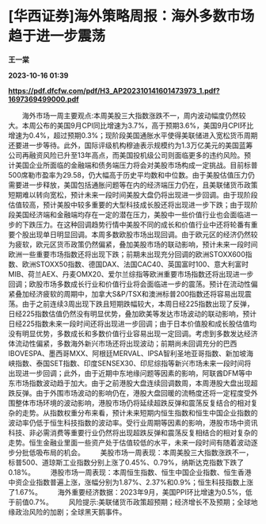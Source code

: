 # [华西证券]海外策略周报：海外多数市场趋于进一步震荡
**王一棠**

**2023-10-16 01:39**

**https://pdf.dfcfw.com/pdf/H3_AP202310141601473973_1.pdf?1697369499000.pdf**

　　海外市场一周主要观点:本周美股三大指数涨跌不一，周内波动幅度仍然较大。本周公布的美国9月CPI同比增速为3.7%，高于预期3.6%，美国9月CPI环比增速为0.4%，超过预期0.3%；现阶段美国通胀水平使得美联储进入宽松货币周期还要进一步等待。此外，国际评级机构穆迪表示规模约为1.3万亿美元的美国蓝筹公司再融资风险已升至13年高点，而美国投机级公司则面临更多的违约风险。预计美国企业所面临的金融端和债务端压力将会对美股市场构成一定挑战。目前标普500席勒市盈率为29.58，仍大幅高于历史平均数和中位数。由于美股估值压力仍需要进一步释放，美国包括通胀问题等在内的经济端压力仍在，且美联储货币政策短期难以转向宽松，预计未来一段时间美股大盘仍将出现进一步回调。由于现阶段估值较高，预计美股中较多重要的大型科技成长股还将出现进一步下跌；由于现阶段美国经济端和金融端均存在一定的潜在压力，美股中一些价值行业也会面临进一步的下跌压力。在这种回调趋势行情中美股不同的成长和价值行业中还将轮番有重要个股出现单日明显回调。本周多数欧股市场出现回调。由于欧元区的经济仍然较为疲软，欧元区货币政策仍然偏紧，叠加美股市场的联动影响，预计未来一段时间欧洲一些重要市场指数还将出现下跌；前期未出现充分回调的欧洲STOXX600指数、欧洲STOXX50指数、德国DAX、法国CAC40、英国富时100、意大利富时MIB、荷兰AEX、丹麦OMX20、爱尔兰综指等欧洲重要市场指数还将出现进一步回调；欧股市场多数成长行业和价值行业将会面临进一步的震荡。预计在流动性偏紧叠加经济疲软的周期中，加拿大S&P/TSX和澳洲标普200指数还将容易出现震荡。由于之前连续3周出现下跌且短期跌幅较大，本周日经225指数出现了反弹，日经225指数估值仍然没有明显优势，叠加欧美等发达市场波动的联动影响，预计日经225指数未来一段时间还将出现进一步回调；由于日本价值股和成长股估值均没有明显优势，多数成长和多数价值行业容易出现一定回调。考虑到多数发达经济体流动性偏紧，多数海外新兴市场还将出现波动；前期尚未回调充分的巴西IBOVESPA、墨西哥MXX、阿根廷MERVAL、IPSA智利圣地亚哥指数、新加坡海峡指数、泰国SET指数、印度SENSEX30、印尼综指等新兴市场未来一段时间将出现进一步回调；此外，由于近期中东地缘问题等因素的影响，阿联酋DFM等中东市场指数波动趋于加大。由于之前港股大盘连续回调数周，本周港股大盘出现超跌反弹。由于外围市场波动的影响仍在，港股大盘回暖的流畅度还将一定程度受外围整体市场环境的波动影响，港股市场仍将延续超跌反弹和震荡反复结合的相对复杂的走势。从指数权重分布来看，预计未来短期内恒生指数和恒生中国企业指数的波动率仍低于恒生科技指数的波动率。受行业周期等因素的影响，港股市场中资讯科技、非必需消费等重要行业仍然将出现超跌反弹和震荡反复相结合的相对复杂的走势。恒生金融业里面一些资产处于估值较低的水平，未来一段时间有随着波动逐步分批低吸布局的机会。 　　美股市场一周表现：本周美股三大指数涨跌不一，标普500、道琼斯工业指数分别上涨了0.45%、0.79%，纳斯达克指数下跌了0.18%。 　　港股市场一周表现：本周恒生指数、恒生中国企业指数、恒生香港中资企业指数普遍上涨，涨幅分别为1.87%、2.37%和0.9%；恒生科技指数上涨了1.67%。 　　海外重要经济数据：2023年9月，美国PPI环比增速为0.5%，低于前值0.7%。 　　风险提示:美联储货币政策超预期；经济增长不及预期；全球地缘政治风险的加剧；全球黑天鹅事件。